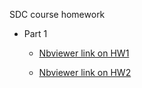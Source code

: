 SDC course homework

* Part 1  
    * [Nbviewer link on HW1](https://nbviewer.jupyter.org/github/kraalfar/sdc20/blob/master/snow/snow.ipynb)  

    * [Nbviewer link on HW2](https://nbviewer.jupyter.org/github/kraalfar/sdc20/blob/master/frustrum/Homework.ipynb)